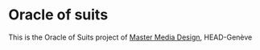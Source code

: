 # Oracle of suits
This is the Oracle of Suits project of [Master Media Design](https://github.com/badjen221/head-md-oracle-of-suits.git), HEAD-Genève

## 
